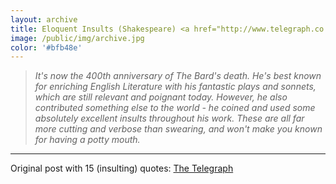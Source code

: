 ```yaml
---
layout: archive
title: Eloquent Insults (Shakespeare) <a href="http://www.telegraph.co.uk/news/2016/04/23/15-great-william-shakespeare-insults-which-are-better-than-swear/" target="_blank"><i class="fa fa-link"></i></a>
image: /public/img/archive.jpg
color: '#bfb48e'
---
```


> <i> It's now the 400th anniversary of The Bard's death. He's best known for enriching English Literature with his fantastic plays and sonnets, which are still relevant and poignant today.
> However, he also contributed something else to the world - he coined and used some absolutely excellent insults throughout his work.
> These are all far more cutting and verbose than swearing, and won't make you known for having a potty mouth. </i>

---
Original post with 15 (insulting) quotes: <a href="http://www.telegraph.co.uk/news/2016/04/23/15-great-william-shakespeare-insults-which-are-better-than-swear/" target="_blank">The Telegraph</a>
